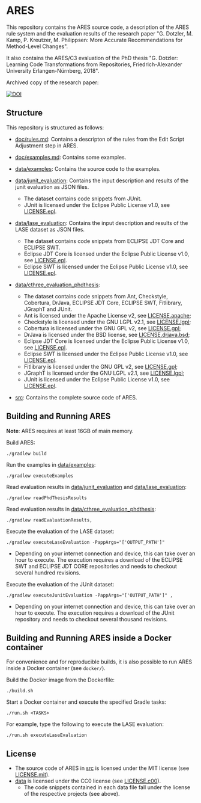 # ARES

This repository contains the ARES source code, a description of the ARES rule system and the evaluation results of the research paper 
"G.  Dotzler, M. Kamp, P. Kreutzer, M. Philippsen: More Accurate Recommendations for Method-Level Changes".

It also contains the ARES/C3 evaluation of the PhD thesis "G. Dotzler: Learning Code Transformations from Repositories, Friedrich-Alexander University Erlangen-Nürnberg, 2018".

Archived copy of the research paper: 

[![DOI](https://zenodo.org/badge/90181502.svg)](https://zenodo.org/badge/latestdoi/90181502)


## Structure

This repository is structured as follows:
- [doc/rules.md](doc/rules.md): Contains a descripton of the rules from the Edit Script Adjustment step in ARES.
- [doc/examples.md](doc/examples.md): Contains some examples.
- [data/examples](data/examples): Contains the source code to the examples.
- [data/junit_evaluation](data/junit_evaluation): Contains the input description and results of the junit evaluation as JSON files.
  - The dataset contains code snippets from JUnit.
  - JUnit is licensed under the Eclipse Public License v1.0, see [LICENSE.epl](LICENSE.epl).
- [data/lase_evaluation](data/lase_evaluation): Contains the input description and results of the LASE dataset as JSON files.
  - The dataset contains code snippets from ECLIPSE JDT Core and ECLIPSE SWT.
  - Eclipse JDT Core is licensed under the Eclipse Public License v1.0, see [LICENSE.epl](LICENSE.epl).
  - Eclipse SWT is licensed under the Eclipse Public License v1.0, see [LICENSE.epl](LICENSE.epl).
- [data/cthree_evaluation_phdthesis](data/cthree_evaluation_phdthesis):
  - The dataset contains code snippets from Ant, Checkstyle, Cobertura, DrJava, ECLIPSE JDT Core, ECLIPSE SWT, Fitlibrary,
JGraphT and JUnit.
  - Ant is licensed under the Apache License v2, see [LICENSE.apache](LICENSE.apache);
  - Checkstyle is licensed under the GNU LGPL v2.1, see [LICENSE.lgpl](LICENSE.lgpl);
  - Cobertura is licensed under the GNU GPL v2, see [LICENSE.gpl](LICENSE.gpl);
  - DrJava is licensed under the BSD license, see [LICENSE.drjava.bsd](LICENSE.drjava.bsd);
  - Eclipse JDT Core is licensed under the Eclipse Public License v1.0, see [LICENSE.epl](LICENSE.epl).
  - Eclipse SWT is licensed under the Eclipse Public License v1.0, see [LICENSE.epl](LICENSE.epl).
  - Fitlibrary is licensed under the GNU GPL v2, see [LICENSE.gpl](LICENSE.gpl);
  - JGraphT is licensed under the GNU LGPL v2.1, see [LICENSE.lgpl](LICENSE.lgpl);
  - JUnit is licensed under the Eclipse Public License v1.0, see [LICENSE.epl](LICENSE.epl).




- [src](src): Contains the complete source code of ARES.

## Building and Running ARES

**Note**: ARES requires at least 16GB of main memory.

Build ARES:

```
./gradlew build
```

Run the examples in  [data/examples](data/examples):
```
./gradlew executeExamples
```

Read evaluation results in  [data/junit_evaluation](data/junit_evaluation) and  [data/lase_evaluation](data/lase_evaluation):
```
./gradlew readPhdThesisResults
```
Read evaluation results in  [data/cthree_evaluation_phdthesis](data/cthree_evaluation_phdthesis):
```
./gradlew readEvaluationResults,
```

Execute the evaluation of the LASE dataset:
```
./gradlew executeLaseEvaluation -PappArgs="['OUTPUT_PATH']" 
```
- Depending on your internet connection and device, this can take over an hour to execute. The execution requires a download of the ECLIPSE SWT and ECLIPSE JDT CORE repositories and needs to checkout several hundred revisions.

Execute the evaluation of the JUnit dataset:
```
./gradlew executeJunitEvaluation -PappArgs="['OUTPUT_PATH']" ,
```
- Depending on your internet connection and device, this can take over an hour to execute. The execution requires a download of the JUnit repository and needs to checkout several thousand revisions.


## Building and Running ARES inside a Docker container

For convenience and for reproducible builds, it is also possible to run ARES inside a Docker container (see `docker/`).

Build the Docker image from the Dockerfile:

```
./build.sh
```

Start a Docker container and execute the specified Gradle tasks:

```
./run.sh <TASKS>
```

For example, type the following to execute the LASE evaluation:

```
./run.sh executeLaseEvaluation
```


## License

- The source code of ARES in [src](src) is licensed under the MIT license (see [LICENSE.mit](LICENSE.mit)).
- [data](data) is licensed under the CC0 license (see [LICENSE.c00](LICENSE.cc0)).
  - The code snippets contained in each data file fall under the license of the respective projects (see above).


